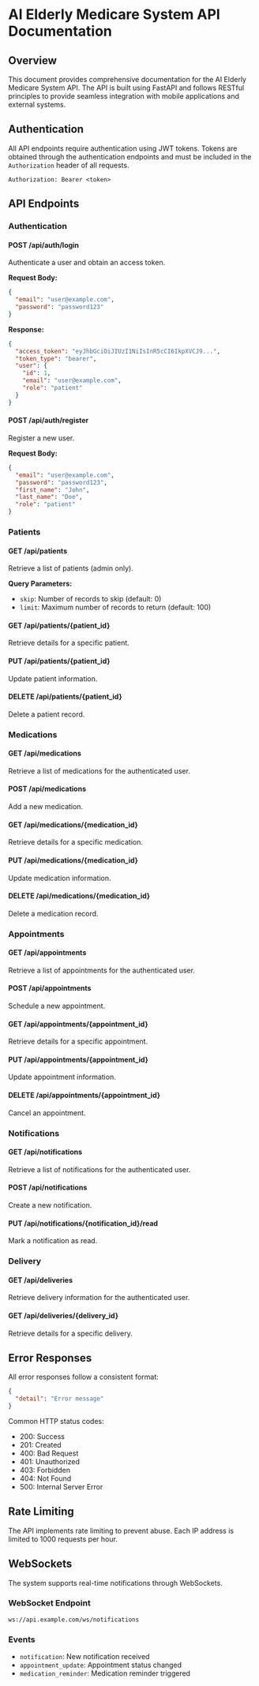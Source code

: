 # AI Elderly Medicare System API Documentation

## Overview

This document provides comprehensive documentation for the AI Elderly Medicare System API. The API is built using FastAPI and follows RESTful principles to provide seamless integration with mobile applications and external systems.

## Authentication

All API endpoints require authentication using JWT tokens. Tokens are obtained through the authentication endpoints and must be included in the `Authorization` header of all requests.

```
Authorization: Bearer <token>
```

## API Endpoints

### Authentication

#### POST /api/auth/login
Authenticate a user and obtain an access token.

**Request Body:**
```json
{
  "email": "user@example.com",
  "password": "password123"
}
```

**Response:**
```json
{
  "access_token": "eyJhbGciOiJIUzI1NiIsInR5cCI6IkpXVCJ9...",
  "token_type": "bearer",
  "user": {
    "id": 1,
    "email": "user@example.com",
    "role": "patient"
  }
}
```

#### POST /api/auth/register
Register a new user.

**Request Body:**
```json
{
  "email": "user@example.com",
  "password": "password123",
  "first_name": "John",
  "last_name": "Doe",
  "role": "patient"
}
```

### Patients

#### GET /api/patients
Retrieve a list of patients (admin only).

**Query Parameters:**
- `skip`: Number of records to skip (default: 0)
- `limit`: Maximum number of records to return (default: 100)

#### GET /api/patients/{patient_id}
Retrieve details for a specific patient.

#### PUT /api/patients/{patient_id}
Update patient information.

#### DELETE /api/patients/{patient_id}
Delete a patient record.

### Medications

#### GET /api/medications
Retrieve a list of medications for the authenticated user.

#### POST /api/medications
Add a new medication.

#### GET /api/medications/{medication_id}
Retrieve details for a specific medication.

#### PUT /api/medications/{medication_id}
Update medication information.

#### DELETE /api/medications/{medication_id}
Delete a medication record.

### Appointments

#### GET /api/appointments
Retrieve a list of appointments for the authenticated user.

#### POST /api/appointments
Schedule a new appointment.

#### GET /api/appointments/{appointment_id}
Retrieve details for a specific appointment.

#### PUT /api/appointments/{appointment_id}
Update appointment information.

#### DELETE /api/appointments/{appointment_id}
Cancel an appointment.

### Notifications

#### GET /api/notifications
Retrieve a list of notifications for the authenticated user.

#### POST /api/notifications
Create a new notification.

#### PUT /api/notifications/{notification_id}/read
Mark a notification as read.

### Delivery

#### GET /api/deliveries
Retrieve delivery information for the authenticated user.

#### GET /api/deliveries/{delivery_id}
Retrieve details for a specific delivery.

## Error Responses

All error responses follow a consistent format:

```json
{
  "detail": "Error message"
}
```

Common HTTP status codes:
- 200: Success
- 201: Created
- 400: Bad Request
- 401: Unauthorized
- 403: Forbidden
- 404: Not Found
- 500: Internal Server Error

## Rate Limiting

The API implements rate limiting to prevent abuse. Each IP address is limited to 1000 requests per hour.

## WebSockets

The system supports real-time notifications through WebSockets.

### WebSocket Endpoint
```
ws://api.example.com/ws/notifications
```

### Events
- `notification`: New notification received
- `appointment_update`: Appointment status changed
- `medication_reminder`: Medication reminder triggered